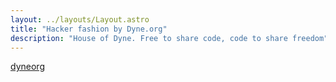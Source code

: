 ```yaml
---
layout: ../layouts/Layout.astro
title: "Hacker fashion by Dyne.org"
description: "House of Dyne. Free to share code, code to share freedom"
---
```


<div id="myShop">
    <a href="https://dyneorg.myspreadshop.net">dyneorg</a>
</div>

<script>
    var spread_shop_config = {
        shopName: 'dyneorg',
        locale: 'en_EU',
        prefix: 'https://dyneorg.myspreadshop.net',
        baseId: 'myShop'
    };
</script>

<script type="text/javascript"
        src="https://dyneorg.myspreadshop.net/shopfiles/shopclient/shopclient.nocache.js">
</script>
